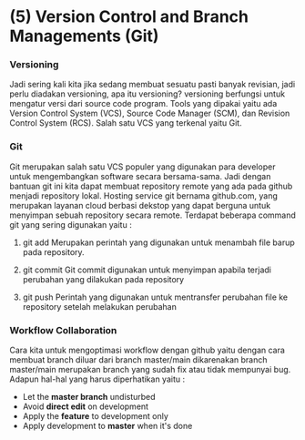 # (5) Version Control and Branch Managements (Git)

### Versioning
Jadi sering kali kita jika sedang membuat sesuatu pasti banyak revisian, jadi perlu diadakan versioning, apa itu versioning? versioning berfungsi untuk mengatur versi dari source code program. Tools yang dipakai yaitu ada Version Control System (VCS), Source Code Manager (SCM), dan Revision Control System (RCS). Salah satu VCS yang terkenal yaitu Git.

### Git
Git merupakan salah satu VCS populer yang digunakan para developer untuk mengembangkan software secara bersama-sama. Jadi dengan bantuan git ini kita dapat membuat repository remote yang ada pada github menjadi repository lokal. Hosting service git bernama github.com, yang merupakan layanan cloud berbasi dekstop yang dapat berguna untuk menyimpan sebuah repository secara remote. Terdapat beberapa command git yang sering digunakan yaitu :

1. git add 
Merupakan perintah yang digunakan untuk menambah file barup pada repository.

2. git commit
Git commit digunakan untuk menyimpan apabila terjadi perubahan yang dilakukan pada repository

3. git push
Perintah yang digunakan untuk mentransfer perubahan file ke repository setelah melakukan perubahan


### Workflow Collaboration
Cara kita untuk mengoptimasi workflow dengan github yaitu dengan cara membuat branch diluar dari branch master/main dikarenakan branch master/main merupakan branch yang sudah fix atau tidak mempunyai bug. Adapun hal-hal yang harus diperhatikan yaitu :

- Let the **master branch** undisturbed
- Avoid **direct edit** on development
- Apply the **feature** to development only
- Apply development to **master** when it's done